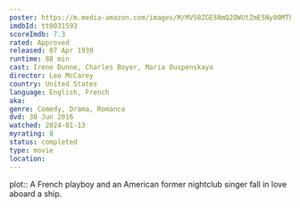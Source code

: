 ```yaml
---
poster: https://m.media-amazon.com/images/M/MV5BZGE5NmQ2OWUtZmE5Ny00MThhLTkxMTEtZDJkNDcyYTM4Yjk3XkEyXkFqcGdeQXVyMzg1ODEwNQ@@._V1_SX300.jpg
imdbId: tt0031593
scoreImdb: 7.3
rated: Approved
released: 07 Apr 1939
runtime: 88 min
cast: Irene Dunne, Charles Boyer, Maria Ouspenskaya
director: Leo McCarey
country: United States
language: English, French
aka: 
genre: Comedy, Drama, Romance
dvd: 30 Jun 2016
watched: 2024-01-13
myrating: 8
status: completed
type: movie
location:
---
```


plot:: A French playboy and an American former nightclub singer fall in love aboard a ship.